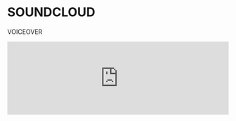 SOUNDCLOUD
==========

VOICEOVER
<iframe width="100%" height="166" scrolling="no" frameborder="no" src="https://w.soundcloud.com/player/?url=http%3A%2F%2Fapi.soundcloud.com%2Ftracks%2F91461760&amp;color=ff6600&amp;auto_play=false&amp;show_artwork=true"></iframe>
